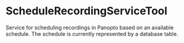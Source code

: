 # ScheduleRecordingServiceTool
Service for scheduling recordings in Panopto based on an available schedule.  The schedule is currently represented by a database table.

